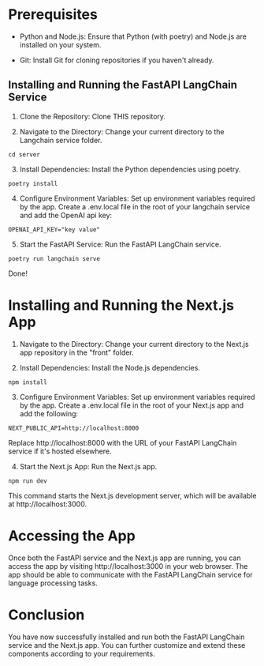 # Prerequisites
- Python and Node.js: Ensure that Python (with poetry) and Node.js are installed on your system.

- Git: Install Git for cloning repositories if you haven't already.

## Installing and Running the FastAPI LangChain Service
1. Clone the Repository: Clone THIS repository.

2. Navigate to the Directory: Change your current directory to the Langchain service folder.

```cd server```

3. Install Dependencies: Install the Python dependencies using poetry.

```poetry install```

4. Configure Environment Variables: Set up environment variables required by the app. Create a .env.local file in the root of your langchain service and add the OpenAI api key:

```OPENAI_API_KEY="key value"```

5. Start the FastAPI Service: Run the FastAPI LangChain service.

```poetry run langchain serve```

Done!

# Installing and Running the Next.js App

1. Navigate to the Directory: Change your current directory to the Next.js app repository in the "front" folder.

2. Install Dependencies: Install the Node.js dependencies.

```npm install```

3. Configure Environment Variables: Set up environment variables required by the app. Create a .env.local file in the root of your Next.js app and add the following:

```NEXT_PUBLIC_API=http://localhost:8000```

Replace http://localhost:8000 with the URL of your FastAPI LangChain service if it's hosted elsewhere.

4. Start the Next.js App: Run the Next.js app.

```npm run dev```

This command starts the Next.js development server, which will be available at http://localhost:3000.

# Accessing the App
Once both the FastAPI service and the Next.js app are running, you can access the app by visiting http://localhost:3000 in your web browser. The app should be able to communicate with the FastAPI LangChain service for language processing tasks.

# Conclusion
You have now successfully installed and run both the FastAPI LangChain service and the Next.js app. You can further customize and extend these components according to your requirements.
